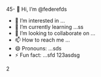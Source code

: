 45- 👋 Hi, I’m @federefds
- 👀 I’m interested in ...
- 🌱 I’m currently learning ...ss
- 💞️ I’m looking to collaborate on ...
- 📫 How to reach me ...
- 😄 Pronouns: ...sds
- ⚡ Fun fact: ...sfd
123asdsg
<!---456
federefds/federefds is a ✨ special ✨ repository because its `README.md` (this file) appears on your GitHub profjllile.
You can click the Preview link to take a look at your changes.
--->
2
